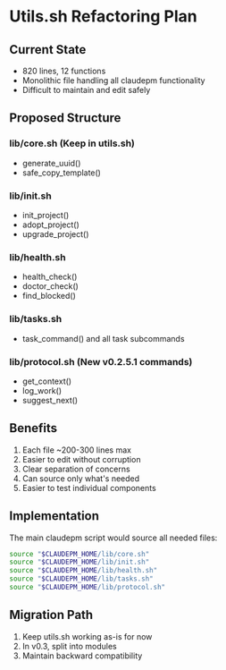 # Utils.sh Refactoring Plan

## Current State
- 820 lines, 12 functions
- Monolithic file handling all claudepm functionality
- Difficult to maintain and edit safely

## Proposed Structure

### lib/core.sh (Keep in utils.sh)
- generate_uuid()
- safe_copy_template()

### lib/init.sh
- init_project()
- adopt_project()  
- upgrade_project()

### lib/health.sh
- health_check()
- doctor_check()
- find_blocked()

### lib/tasks.sh
- task_command() and all task subcommands

### lib/protocol.sh (New v0.2.5.1 commands)
- get_context()
- log_work()
- suggest_next()

## Benefits
1. Each file ~200-300 lines max
2. Easier to edit without corruption
3. Clear separation of concerns
4. Can source only what's needed
5. Easier to test individual components

## Implementation
The main claudepm script would source all needed files:
```bash
source "$CLAUDEPM_HOME/lib/core.sh"
source "$CLAUDEPM_HOME/lib/init.sh"
source "$CLAUDEPM_HOME/lib/health.sh"
source "$CLAUDEPM_HOME/lib/tasks.sh"
source "$CLAUDEPM_HOME/lib/protocol.sh"
```

## Migration Path
1. Keep utils.sh working as-is for now
2. In v0.3, split into modules
3. Maintain backward compatibility